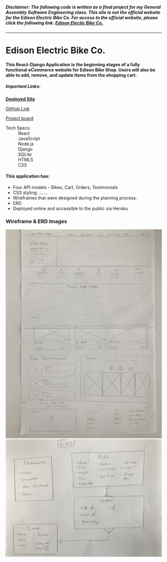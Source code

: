 ##### Disclaimer: The following code is written as a final project for my General Assembly Software Engineering class. This site is **not** the official website for the Edison Electric Bike Co. For access to the official website, please click the following link: [Edison Electic Bike Co.](https://www.edisonbicycles.com/) 

***

# Edison Electric Bike Co.

#### This React-Django Application is the beginning stages of a fully functional eCommerce website for Edison Bike Shop.  Users will also be able to add, remove, and update items from the shopping cart. 

##### Important Links:
[**Deployed Site**](https://fierce-basin-13970.herokuapp.com)

[GitHub Link](https://github.com/brittmagee/SEI23-Project4)

[Project board](https://app.gitkraken.com/glo/board/XZZLIEfrBQAPXd-x)

<dl>
  <dt>Tech Specs</dt>
    <dd>React</dd>
    <dd>JavaScript</dd>
    <dd>Node.js</dd>
    <dd>Django</dd>
    <dd>SQLite</dd>
    <dd>HTML5</dd>
    <dd>CSS</dd>
</dl>

#### This application has: 

* Four API models – Bikes, Cart, Orders, Testimonials
* CSS styling: .......
* Wireframes that were designed during the planning process.
* ERD
* Deployed online and accessible to the public via Heroku

### Wireframe & ERD Images
![wireframe](./client/public/wireframe.jpeg "Wireframe")
![ERD](./client/public/erd.jpeg "ERD")